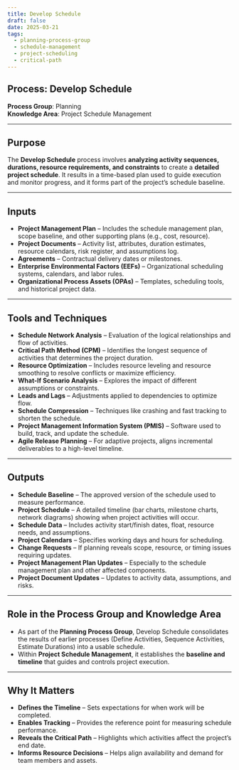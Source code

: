 ```yaml
---
title: Develop Schedule  
draft: false
date: 2025-03-21  
tags:  
  - planning-process-group  
  - schedule-management  
  - project-scheduling  
  - critical-path  
---
```


## Process: Develop Schedule

**Process Group**: Planning  
**Knowledge Area**: Project Schedule Management  

---

## Purpose

The **Develop Schedule** process involves **analyzing activity sequences, durations, resource requirements, and constraints** to create a **detailed project schedule**. It results in a time-based plan used to guide execution and monitor progress, and it forms part of the project’s schedule baseline.

---

## Inputs

- **Project Management Plan** – Includes the schedule management plan, scope baseline, and other supporting plans (e.g., cost, resource).
- **Project Documents** – Activity list, attributes, duration estimates, resource calendars, risk register, and assumptions log.
- **Agreements** – Contractual delivery dates or milestones.
- **Enterprise Environmental Factors (EEFs)** – Organizational scheduling systems, calendars, and labor rules.
- **Organizational Process Assets (OPAs)** – Templates, scheduling tools, and historical project data.

---

## Tools and Techniques

- **Schedule Network Analysis** – Evaluation of the logical relationships and flow of activities.
- **Critical Path Method (CPM)** – Identifies the longest sequence of activities that determines the project duration.
- **Resource Optimization** – Includes resource leveling and resource smoothing to resolve conflicts or maximize efficiency.
- **What-If Scenario Analysis** – Explores the impact of different assumptions or constraints.
- **Leads and Lags** – Adjustments applied to dependencies to optimize flow.
- **Schedule Compression** – Techniques like crashing and fast tracking to shorten the schedule.
- **Project Management Information System (PMIS)** – Software used to build, track, and update the schedule.
- **Agile Release Planning** – For adaptive projects, aligns incremental deliverables to a high-level timeline.

---

## Outputs

- **Schedule Baseline** – The approved version of the schedule used to measure performance.
- **Project Schedule** – A detailed timeline (bar charts, milestone charts, network diagrams) showing when project activities will occur.
- **Schedule Data** – Includes activity start/finish dates, float, resource needs, and assumptions.
- **Project Calendars** – Specifies working days and hours for scheduling.
- **Change Requests** – If planning reveals scope, resource, or timing issues requiring updates.
- **Project Management Plan Updates** – Especially to the schedule management plan and other affected components.
- **Project Document Updates** – Updates to activity data, assumptions, and risks.

---

## Role in the Process Group and Knowledge Area

- As part of the **Planning Process Group**, Develop Schedule consolidates the results of earlier processes (Define Activities, Sequence Activities, Estimate Durations) into a usable schedule.
- Within **Project Schedule Management**, it establishes the **baseline and timeline** that guides and controls project execution.

---

## Why It Matters

- **Defines the Timeline** – Sets expectations for when work will be completed.
- **Enables Tracking** – Provides the reference point for measuring schedule performance.
- **Reveals the Critical Path** – Highlights which activities affect the project’s end date.
- **Informs Resource Decisions** – Helps align availability and demand for team members and assets.
